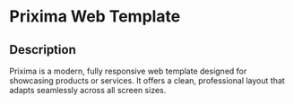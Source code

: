 # Prixima Web Template

## Description
Prixima is a modern, fully responsive web template designed for showcasing products or services. It offers a clean, professional layout that adapts seamlessly across all screen sizes.
